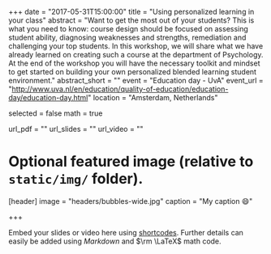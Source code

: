 +++
date = "2017-05-31T15:00:00"
title = "Using personalized learning in your class"
abstract = "Want to get the most out of your students? This is what you need to know: course design should be focused on assessing student ability, diagnosing weaknesses and strengths, remediation and challenging your top students. In this workshop, we will share what we have already learned on creating such a course at the department of Psychology. At the end of the workshop you will have the necessary toolkit and mindset to get started on building your own personalized blended learning student environment."
abstract_short = ""
event = "Education day - UvA"
event_url = "http://www.uva.nl/en/education/quality-of-education/education-day/education-day.html"
location = "Amsterdam, Netherlands"

selected = false
math = true

url_pdf = ""
url_slides = ""
url_video = ""

# Optional featured image (relative to `static/img/` folder).
[header]
image = "headers/bubbles-wide.jpg"
caption = "My caption :smile:"

+++

Embed your slides or video here using [shortcodes](https://gcushen.github.io/hugo-academic-demo/post/writing-markdown-latex/). Further details can easily be added using *Markdown* and $\rm \LaTeX$ math code. 
